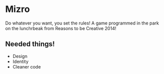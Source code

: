 Mizro
=====

Do whatever you want, you set the rules!
A game programmed in the park on the lunchrbeak from Reasons to be Creative 2014!

## Needed things!
* Design
* Identity
* Cleaner code
